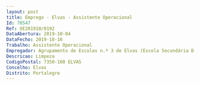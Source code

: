 ```yaml
--- 
layout: post
title: Emprego - Elvas - Assistente Operacional
Id: 70547
Ref: OE201910/0192
DataAbertura: 2019-10-04
DataFecho: 2019-10-16
Trabalho: Assistente Operacional
Empregador: Agrupamento de Escolas n.º 3 de Elvas (Escola Secundária D. Sancho II - Sede)
Descricao: Limpeza
CodigoPostal: 7350-160 ELVAS
Concelho: Elvas
Distrito: Portalegre
--- 
```

